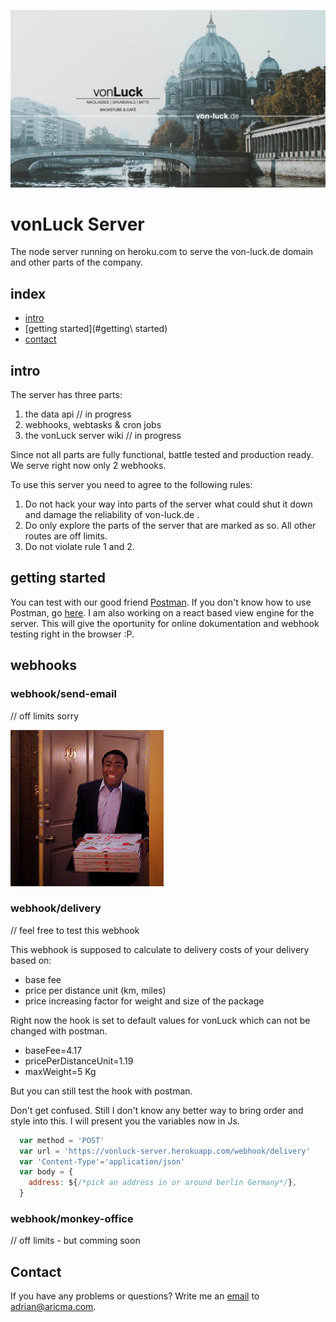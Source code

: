 ![vonLuck Wallpaper](./media/vonLuck.png)
# vonLuck Server
The node server running on heroku.com to serve the von-luck.de domain and other parts of the company.

## index
- [intro](#intro)
- [getting started](#getting\ started)
- [contact](#contact)

## intro

The server has three parts:
1. the data api // in progress
2. webhooks, webtasks & cron jobs
3. the vonLuck server wiki // in progress

Since not all parts are fully functional, battle tested and production ready. We serve right now only 2 webhooks.

To use this server you need to agree to the following rules:
1. Do not hack your way into parts of the server what could shut it down and damage the reliability of von-luck.de .
2. Do only explore the parts of the server that are marked as so. All other routes are off limits.
3. Do not violate rule 1 and 2.

## getting started

You can test with our good friend [Postman](https://www.getpostman.com/downloads/).
If you don't know how to use Postman, go [here](https://learning.getpostman.com/).
I am also working on a react based view engine for the server. This will give the oportunity for online dokumentation and webhook testing right in the browser :P.

## webhooks

### webhook/send-email
// off limits sorry

![delivering pizza gif](./media/delivery.gif)
### webhook/delivery
// feel free to test this webhook

This webhook is supposed to calculate to delivery costs of your delivery based on:
- base fee
- price per distance unit (km, miles)
- price increasing factor for weight and size of the package

Right now the hook is set to default values for vonLuck which can not be changed with postman.

- baseFee=4.17
- pricePerDistanceUnit=1.19
- maxWeight=5 Kg

But you can still test the hook with postman.

Don't get confused. Still I don't know any better way to bring order and style into this. I will present you the variables now in Js.

```Javascript
  var method = 'POST'
  var url = 'https://vonluck-server.herokuapp.com/webhook/delivery'
  var 'Content-Type'='application/json'
  var body = {
    address: ${/*pick an address in or around berlin Germany*/},
  }
```

### webhook/monkey-office
// off limits - but comming soon

## Contact
If you have any problems or questions?
Write me an [email](mailto:adrian@aricma.com) to adrian@aricma.com.
